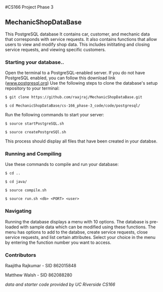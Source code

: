 #CS166 Project Phase 3

## MechanicShopDataBase
This PostgreSQL database It contains car, customer, and mechanic data that corresponds with service requests. It also contains functions that allow users to view and modify shop data. This includes inititating and closing service requests, and viewing specific customers.

### Starting your database..
Open the terminal to a PostgreSQL-enabled server. If you do not have PostgreSQL enabled, you can follow this download link (www.postgresql.org)  Use the following steps to clone the database's setup repository to your terminal:

```
$ git clone https://github.com/raajraj/MechanicShopDataBase.git
``` 
```
$ cd MechanicShopDataBase/cs-166_phase-3_code/code/postgresql/
```

Run the following commands to start your server:
```
$ source startPostgreSQL.sh
```
```
$ source createPostgreSQl.sh
```

This process should display all files that have been created in your databse.

### Running and Compiling
Use these commands to compile and run your database:

```
$ cd ..
```
```
$ cd java/
```
```
$ source compile.sh
```
```
$ source run.sh <db> <PORT> <user>
```
### Navigating

Running the database displays a menu with 10 options. The database is pre-loaded with sample data which can be modified using these functions. The menu has options to add to the databse, create service requests, close service requests, and list certain attributes. Select your choice in the menu by entering
the function number you want to access.

### Contributors

Raajitha Rajkumar - SID 862015848

Matthew Walsh - SID 862088280

*data and starter code provided by UC Riverside CS166*
